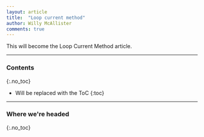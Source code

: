 ```yaml
---
layout: article
title:  "Loop current method"
author: Willy McAllister
comments: true
---
```


This will become the Loop Current Method  article.

----

### Contents
{:.no_toc}

* Will be replaced with the ToC
{:toc}

----

### Where we're headed 
{:.no_toc}

